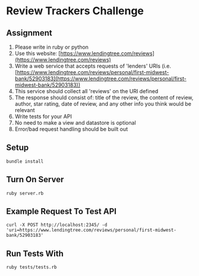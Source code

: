 # Review Trackers Challenge

## Assignment

1. Please write in ruby or python
2. Use this website: [https://www.lendingtree.com/reviews](https://www.lendingtree.com/reviews)
3. Write a web service that accepts requests of 'lenders' URIs (i.e. [https://www.lendingtree.com/reviews/personal/first-midwest-bank/52903183](https://www.lendingtree.com/reviews/personal/first-midwest-bank/52903183))
4. This service should collect all 'reviews' on the URI defined
5. The response should consist of: title of the review, the content of review, author, star rating, date of review, and any other info you think would be relevant
6. Write tests for your API
7. No need to make a view and datastore is optional
8. Error/bad request handling should be built out

## Setup

`bundle install`

## Turn On Server

`ruby server.rb`

## Example Request To Test API

`curl -X POST http://localhost:2345/ -d 'uri=https://www.lendingtree.com/reviews/personal/first-midwest-bank/52903183'`

## Run Tests With

`ruby tests/tests.rb`
